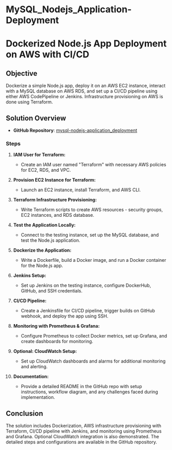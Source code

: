 # MySQL_Nodejs_Application-Deployment

# Dockerized Node.js App Deployment on AWS with CI/CD

## Objective
Dockerize a simple Node.js app, deploy it on an AWS EC2 instance, interact with a MySQL database on AWS RDS, and set up a CI/CD pipeline using either AWS CodePipeline or Jenkins. Infrastructure provisioning on AWS is done using Terraform.

## Solution Overview
- **GitHub Repository**: [mysql-nodejs-application_deployment](https://github.com/Ravivarman16/mysql-nodejs-application_deployment.git)
  
### Steps

1. **IAM User for Terraform:**
   - Create an IAM user named "Terraform" with necessary AWS policies for EC2, RDS, and VPC.

2. **Provision EC2 Instance for Terraform:**
   - Launch an EC2 instance, install Terraform, and AWS CLI.

3. **Terraform Infrastructure Provisioning:**
   - Write Terraform scripts to create AWS resources - security groups, EC2 instances, and RDS database.

4. **Test the Application Locally:**
   - Connect to the testing instance, set up the MySQL database, and test the Node.js application.

5. **Dockerize the Application:**
   - Write a Dockerfile, build a Docker image, and run a Docker container for the Node.js app.

6. **Jenkins Setup:**
   - Set up Jenkins on the testing instance, configure DockerHub, GitHub, and SSH credentials.

7. **CI/CD Pipeline:**
   - Create a Jenkinsfile for CI/CD pipeline, trigger builds on GitHub webhook, and deploy the app using SSH.

8. **Monitoring with Prometheus & Grafana:**
   - Configure Prometheus to collect Docker metrics, set up Grafana, and create dashboards for monitoring.

9. **Optional: CloudWatch Setup:**
   - Set up CloudWatch dashboards and alarms for additional monitoring and alerting.

10. **Documentation:**
    - Provide a detailed README in the GitHub repo with setup instructions, workflow diagram, and any challenges faced during implementation.

## Conclusion
The solution includes Dockerization, AWS infrastructure provisioning with Terraform, CI/CD pipeline with Jenkins, and monitoring using Prometheus and Grafana. Optional CloudWatch integration is also demonstrated. The detailed steps and configurations are available in the GitHub repository.
